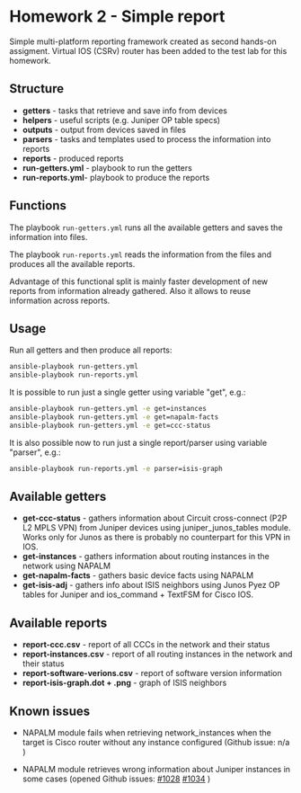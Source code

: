 # Homework 2 - Simple report

Simple multi-platform reporting framework created as second hands-on assigment. Virtual IOS (CSRv) router has been added to the test lab for this homework.

## Structure


* **getters** - tasks that retrieve and save info from devices
* **helpers** - useful scripts (e.g. Juniper OP table specs)
* **outputs** - output from devices saved in files
* **parsers** - tasks and templates used to process the information into reports
* **reports** - produced reports
* **run-getters.yml** - playbook to run the getters
* **run-reports.yml**- playbook to produce the reports

## Functions

The playbook `run-getters.yml` runs all the available getters and saves the information into files.

The playbook `run-reports.yml` reads the information from the files and produces all the available reports.

Advantage of this functional split is mainly faster development of new reports from information already gathered. Also it allows to reuse information across reports.

## Usage

Run all getters and then produce all reports:
```bash
ansible-playbook run-getters.yml
ansible-playbook run-reports.yml
```

It is possible to run just a single getter using variable "get", e.g.:
```bash
ansible-playbook run-getters.yml -e get=instances
ansible-playbook run-getters.yml -e get=napalm-facts
ansible-playbook run-getters.yml -e get=ccc-status
```

It is also possible now to run just a single report/parser using variable "parser", e.g.:
```bash
ansible-playbook run-reports.yml -e parser=isis-graph
```

## Available getters

* **get-ccc-status** - gathers information about Circuit cross-connect (P2P L2 MPLS VPN) from Juniper devices  using juniper_junos_tables module. Works only for Junos as there is probably no counterpart for this VPN in  IOS.
* **get-instances** - gathers information about routing instances in the network using NAPALM
* **get-napalm-facts** - gathers basic device facts using NAPALM
* **get-isis-adj** - gathers info about ISIS neighbors using Junos Pyez OP tables for Juniper and ios_command + TextFSM for Cisco IOS.  


## Available reports

* **report-ccc.csv** - report of all CCCs in the network and their status
* **report-instances.csv** - report of all routing instances in the network and their status
* **report-software-verions.csv** - report of software version information
* **report-isis-graph.dot + .png** - graph of ISIS neighbors

## Known issues

* NAPALM module fails when retrieving network_instances when the target is Cisco router without any instance configured (Github issue: n/a )

* NAPALM module retrieves wrong information about Juniper instances in some cases (opened Github issues: [#1028](https://github.com/napalm-automation/napalm/issues/) [#1034](https://github.com/napalm-automation/napalm/issues/1034) )
